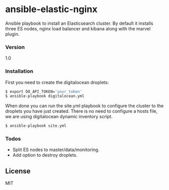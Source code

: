 # ansible-elastic-nginx

Ansible playbook to install an Elasticsearch cluster. By default it installs three ES nodes, nginx load balancer and kibana along with the marvel plugin.

### Version
1.0

### Installation

First you need to create the digitalocean droplets:

```sh
$ export DO_API_TOKEN='your_token'
$ ansible-playbook digitalocean.yml
```
When done you can run the site.yml playbook to configure the cluster to the droplets you have just created. There is no need to configure a hosts file, we are using digitalocean dynamic inventory script.
```sh
$ ansible-playbook site.yml
```
### Todos

 - Split ES nodes to master/data/monitoring.
 - Add option to destroy droplets.


License
----

MIT

